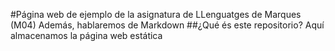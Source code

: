 #Página web de ejemplo de la asignatura de LLenguatges de Marques (M04)
Además, hablaremos de Markdown
##¿Qué és este repositorio?
Aquí almacenamos la página web estática